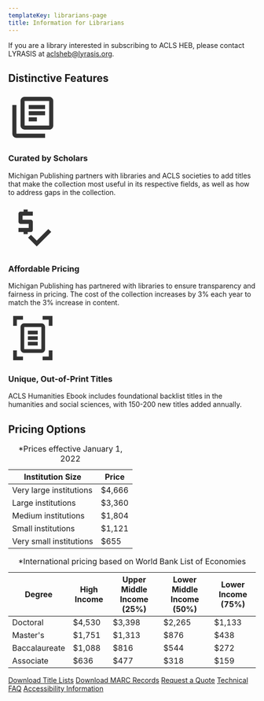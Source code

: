 ```yaml
---
templateKey: librarians-page
title: Information for Librarians
---
```

<p class="lead">If you are a library interested in subscribing to ACLS HEB, please contact LYRASIS at <a href="mailto:aclsheb@lyrasis.org">aclsheb@lyrasis.org</a>.</p>

## Distinctive Features

<div class="features">
    <div class="row justify-content-between py-4">
        <div class="col-md-4 text-center">
            <svg xmlns="http://www.w3.org/2000/svg" height="100px" viewBox="0 0 24 24" width="100px" fill="#333333"><title>Library Books Icon</title><path d="M0 0h24v24H0V0z" fill="none"/><path d="M4 6H2v14c0 1.1.9 2 2 2h14v-2H4V6zm16-4H8c-1.1 0-2 .9-2 2v12c0 1.1.9 2 2 2h12c1.1 0 2-.9 2-2V4c0-1.1-.9-2-2-2zm0 14H8V4h12v12zM10 9h8v2h-8zm0 3h4v2h-4zm0-6h8v2h-8z"/></svg>
            <h3 class="proxima-nova">Curated by Scholars</h3>
<p> Michigan Publishing partners with libraries and ACLS societies to add titles that make the collection most useful in its respective fields, as well as how to address gaps in the collection.</p>
        </div>
        <div class="col-md-4 text-center">
            <svg xmlns="http://www.w3.org/2000/svg" enable-background="new 0 0 24 24" height="100px" viewBox="0 0 24 24" width="100px" fill="#333333"><g><title>Dollar sign with checkmark icon</title><path d="M0,0h24v24H0V0z" fill="none"/></g><g><g><path d="M12,13V9c0-0.55-0.45-1-1-1H7V6h5V4H9.5V3h-2v1H6C5.45,4,5,4.45,5,5v4c0,0.55,0.45,1,1,1h4v2H5v2h2.5v1h2v-1H11 C11.55,14,12,13.55,12,13z"/><polygon points="19.59,12.52 13.93,18.17 11.1,15.34 9.69,16.76 13.93,21 21,13.93"/></g></g></svg>
            <h3 class="proxima-nova">Affordable Pricing</h3>
<p> Michigan Publishing has partnered with libraries to ensure transparency and fairness in pricing. The cost of the collection increases by 3% each year to match the 3% increase in content. 
</p>
        </div>
        <div class="col-md-4 text-center">
            <svg xmlns="http://www.w3.org/2000/svg" enable-background="new 0 0 20 20" height="100px" viewBox="0 0 20 20" width="100px" fill="#333333"><title>Document scanner icon</title><rect fill="none" height="20" width="20"/><path d="M6,2.5H3.5V5H2V1h4V2.5z M16.5,5l0-2.5l-2.5,0L14,1l4,0l0,4L16.5,5z M14,17.5h2.5V15H18v4h-4V17.5z M3.5,15l0,2.5l2.5,0 L6,19l-4,0l0-4L3.5,15z M13.49,14.5H6.5l0.01-9h6.99L13.49,14.5z M6.43,4C5.64,4,5,4.67,5,5.5v9C5,15.33,5.64,16,6.43,16h7.14 c0.79,0,1.43-0.67,1.43-1.5v-9C15,4.67,14.36,4,13.57,4H6.43z M12,7H8v1.5h4V7z M12,9.25H8v1.5h4V9.25z M12,11.5H8V13h4V11.5z"/></svg>
            <h3 class="proxima-nova">Unique, Out-of-Print Titles</h3>
<p> ACLS Humanities Ebook includes foundational backlist titles in the humanities and social sciences, with 150-200 new titles added annually.</p>
        </div>
    </div>
</div>

## Pricing Options

<div class="row pt-2 justify-content-between">
    <div class="col-md-6">
        <table class="table">
            <caption>*Prices effective January 1, 2022</caption>
            <thead class="thead-dark proxima-nova">
                <tr>
                    <th scope="col">Institution Size</th>
                    <th scope="col">Price</th>
                </tr>
            </thead>
            <tbody>
                <tr>
                    <td>Very large institutions</td>
                    <td>$4,666</td>
                </tr>
                <tr>
                    <td>Large institutions</td>
                    <td>$3,360</td>
                </tr>
                <tr>
                    <td>Medium institutions</td>
                    <td>$1,804</td>
                </tr>
                <tr>
                    <td>Small institutions</td>
                    <td>$1,121</td>
                </tr>             <tr>
                    <td>Very small institutions</td>
                    <td>$655</td>
                </tr>
   </tbody>
        </table>  </div><div class="row pt-2 justify-content-between">
    <div class="col-md-6">
        <table class="table">
            <caption>*International pricing based on World Bank List of Economies</caption>
            <thead class="thead-dark proxima-nova">
                <tr>    
                <th scope="col">Degree</th>
                <th scope="col">High Income</th>
                <th scope="col">Upper Middle Income (25%)</th>
                <th scope="col">Lower Middle Income (50%)</th>
                <th scope="col">Lower Income (75%)</th>
                </tr>
            </thead>
            <tbody>
                <tr>
                    <td>Doctoral</td>  <td>$4,530</td>
                    <td>$3,398</td>      <td>$2,265</td>   <td>$1,133</td>
                </tr>
                <tr>
                    <td>Master's</td> <td>$1,751</td>
                    <td>$1,313</td>  <td>$876</td>  <td>$438</td>
                </tr>
                <tr>
                  <td>Baccalaureate</td>  <td>$1,088</td>
                    <td>$816</td><td>$544</td><td>$272</td>
                </tr>
                <tr>
                    <td>Associate</td> <td>$636</td>
                    <td>$477</td><td>$318</td><td>$159</td>
                </tr>
            </tbody>
        </table>
    </div>
    <div class="col-md-4">
        <a class="btn btn-lg btn-secondary my-4" href="https://ftp.fulcrum.org/HEB/Title_Lists/">Download Title Lists</a>
        <a class="btn btn-lg btn-secondary my-4" href="https://ftp.fulcrum.org/HEB/MARC/">Download MARC Records</a>
        <a class="btn btn-lg btn-secondary my-4" href="https://www.lyrasis.org/content/Pages/product-details.aspx?pid=6A3CE662-3001-E111-B2CE-00155D0A1702">Request a Quote</a>  <a class="btn btn-lg btn-secondary my-4" href="https://mpub.atlassian.net/wiki/spaces/FPS/pages/66453812/ACLS+HEB">Technical FAQ</a>   <a class="btn btn-lg btn-secondary my-4" href="https://www.fulcrum.org/accessibility/#content">Accessibility Information</a>     
    </div>